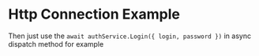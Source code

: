 # Http Connection Example
Then just use the `await authService.Login({ login, password })` in async dispatch method for example
